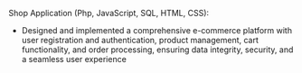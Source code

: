 Shop Application (Php, JavaScript, SQL, HTML, CSS):
- Designed and implemented a comprehensive e-commerce platform with user registration and
  authentication, product management, cart functionality, and order processing, ensuring data integrity,
  security, and a seamless user experience
